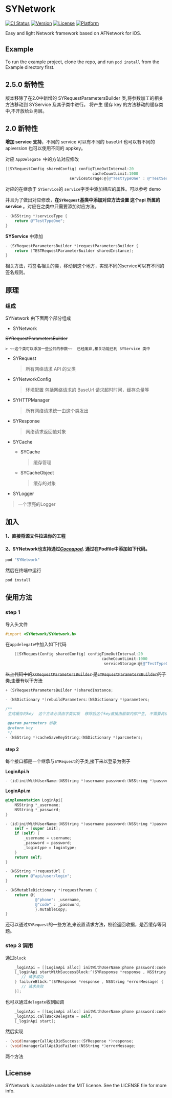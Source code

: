 # SYNetwork

[![CI Status](http://img.shields.io/travis/孙扬/SYNetwork.svg?style=flat)](https://travis-ci.org/孙扬/SYNetwork)
[![Version](https://img.shields.io/cocoapods/v/SYNetwork.svg?style=flat)](http://cocoapods.org/pods/SYNetwork)
[![License](https://img.shields.io/cocoapods/l/SYNetwork.svg?style=flat)](http://cocoapods.org/pods/SYNetwork)
[![Platform](https://img.shields.io/cocoapods/p/SYNetwork.svg?style=flat)](http://cocoapods.org/pods/SYNetwork)


Easy and light Network framework based on AFNetwork for iOS.

## Example

To run the example project, clone the repo, and run `pod install` from the Example directory first.

## 2.5.0 新特性

版本移除了在2.0中新增的 SYRequestParametersBuilder 类,将参数加工的相关方法移动到 SYService 及其子类中进行。 将产生 缓存 key 的方法移动的缓存类中,不开放给业务层。

## 2.0 新特性

**增加 service 支持**，不同的 service 可以有不同的 baseUrl 也可以有不同的 apiversion 也可以使用不同的 appkey。

对应 `AppDelegate `中的方法对应修改

```objective-c
[[SYRequestConfig sharedConfig] configTimeOutInterval:20
                                      cacheCountLimit:1000
                            serviceStorage:@{@"TestTypeOne" : @"TestService"}];
```

对应的在继承于 `SYService`的 `service`字类中添加相应的属性。可以参考 demo 


并且为了做出对应修改，**在`SYRequest`基类中添加对应方法设置 这个api 所属的 service** 。对应在之类中只需要添加对应方法。

```objective-c
- (NSString *)serviceType {
    return @"TestTypeOne";
}

```

**SYService** 中添加

```objective-c
- (SYRequestParametersBuilder *)requestParametersBuilder {
    return [TESTRequestParameterBuilder sharedInstance];
}
```

相关方法，将签名相关的类，移动到这个地方，实现不同的service可以有不同的签名规则。

## 原理

### 组成

SYNetwork 由下面两个部分组成

* SYNetwork

 ~~SYRequestParametersBuilder~~

    > ~~这个类可以添加一些公共的参数~~  已经废弃,相关功能已到 SYService 类中

  * SYRequest

    > 所有网络请求 API 的父类

  * SYNetworkConfig

    > 环境配置 包括网络请求的 BaseUrl 请求超时时间，缓存总量等

  * SYHTTPManager

    > 所有网络请求统一由这个类发出

  * SYResponse

    > 网络请求返回值对象

* SYCache

  - SYCache

    > 缓存管理

  - SYCacheObject 

    > 缓存的对象

* SYLogger

 > 一个漂亮的Logger


## 加入

#### 1、直接将源文件拉进你的工程

#### 2、SYNetwork也支持通过[*Cocoapod*](http://cocoapods.org). 通过在Podfile中添加如下代码。

```ruby
pod "SYNetwork"
```

然后在终端中运行

```ruby
pod install
```

## 使用方法

### step 1

导入头文件

```objective-c
#import <SYNetwork/SYNetwork.h>
```

在`appdelegate`中加入如下代码

```objective-c
    [[SYRequestConfig sharedConfig] configTimeOutInterval:20
                                          cacheCountLimit:1000
                                           serviceStorage:@{@"TestTypeOne" : @"TestService"}];

```

~~以上代码中的`XXRequestParametersBuilder` 是`SYRequestParametersBuilder`的子类,主要有以下方法~~

```objective-c
+ (SYRequestParametersBuilder *)sharedInstance;

- (NSDictionary *)rebuildParameters:(NSDictionary *)parameters;

/**
 生成缓存的key  这个方法必须由字类实现  移除后这个key直接由框架内部产生, 不需要再由业务层规定
 
 @param parcmeters 参数
 @return key
 */
- (NSString *)cacheSaveKeyString:(NSDictionary *)parcmeters;
```



#### step 2

每个接口都是一个继承与`SYRequest`的子类,接下来以登录为例子

**LoginApi.h**

```objective-c
- (id)initWithUserName:(NSString *)username password:(NSString *)password;
```

**LoginApi.m**

```objective-c
@implementation LoginApi{
    NSString *_username;
    NSString *_password;
}

- (id)initWithUserName:(NSString *)username password:(NSString *)password {
    self = [super init];
    if (self) {
        _username = username;
        _password = password;
        _logintype = logintype;
    }
    return self;
}

- (NSString *)requestUrl {
    return @"api/user/login";
}

- (NSMutableDictionary *)requestParams {
    return @{
             @"phone": _username,
             @"code" : _password,
             }.mutableCopy;
}
```

还可以通过`SYRequest`的一些方法,来设置请求方法，校验返回收据，是否缓存等问题。

### step 3 调用

通过`block`

```objective-c
    _loginApi = [[LoginApi alloc] initWithUserName:phone password:code logintype:type];
    [_loginApi startWithSuccessBlock:^(SYResponse *response , NSString *errorMessage) {
       // 请求成功
    } failureBlbck:^(SYResponse *response , NSString *errorMessage) {
	   // 请求失败
    }];
```

也可以通过`delegate`收到回调

```objective-c
    _loginApi = [[LoginApi alloc] initWithUserName:phone password:code logintype:type];
	_loginApi.callBackDelegate = self;
	[_loginApi start];
```

然后实现

```objective-c
- (void)managerCallApiDidSuccess:(SYResponse *)response;
- (void)managerCallApiDidFailed:(NSString *)errorMessage;
```

两个方法

## License

SYNetwork is available under the MIT license. See the LICENSE file for more info.


